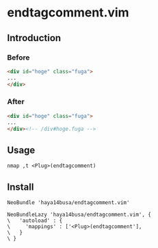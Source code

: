 endtagcomment.vim
=================

Introduction
------------

### Before
```html
<div id="hoge" class="fuga">
...
</div>
```

### After
```html
<div id="hoge" class="fuga">
...
</div><!-- /div#hoge.fuga -->
```

Usage
-----
```vim
nmap ,t <Plug>(endtagcomment)
```

Install
-------
```vim
NeoBundle 'haya14busa/endtagcomment.vim'
```

```vim
NeoBundleLazy 'haya14busa/endtagcomment.vim', {
\   'autoload' : {
\     'mappings' : ['<Plug>(endtagcomment'],
\   }
\ }
```
